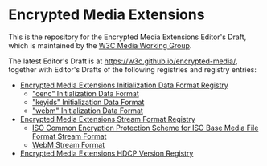 # Encrypted Media Extensions

This is the repository for the Encrypted Media Extensions Editor's Draft, which is maintained by the [W3C Media Working Group](https://www.w3.org/media-wg/).

The latest Editor's Draft is at https://w3c.github.io/encrypted-media/, together with Editor's Drafts of the following registries and registry entries:

* [Encrypted Media Extensions Initialization Data Format Registry](https://w3c.github.io/encrypted-media/format-registry/initdata/index.html)
  * ["cenc" Initialization Data Format](https://w3c.github.io/encrypted-media/format-registry/initdata/cenc.html)
  * ["keyids" Initialization Data Format](https://w3c.github.io/encrypted-media/format-registry/initdata/keyids.html)
  * ["webm" Initialization Data Format](https://w3c.github.io/encrypted-media/format-registry/initdata/webm.html)
* [Encrypted Media Extensions Stream Format Registry](https://w3c.github.io/encrypted-media/format-registry/stream/index.html)
  * [ISO Common Encryption Protection Scheme for ISO Base Media File Format Stream Format](https://w3c.github.io/encrypted-media/format-registry/stream/mp4.html)
  * [WebM Stream Format](https://w3c.github.io/encrypted-media/format-registry/stream/webm.html)
* [Encrypted Media Extensions HDCP Version Registry](https://w3c.github.io/encrypted-media/hdcp-version-registry.html)
